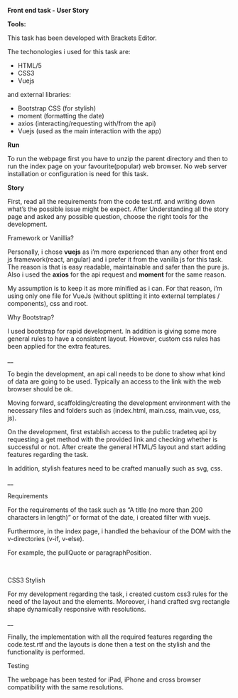 **Front end task - User Story**

**Tools:**

This task has been developed with Brackets Editor.

The techonologies i used for this task are:

- HTML/5
- CSS3
- Vuejs

and external libraries:

- Bootstrap CSS (for stylish)
- moment (formatting the date)
- axios (interacting/requesting with/from the api)
- Vuejs (used as the main interaction with the app)

**Run**

To run the webpage first you have to unzip the parent directory and then to run the index page on your favourite(popular) web browser. No web server installation or configuration is need for this task.

**Story**

First, read all the requirements from the code test.rtf. and writing down what’s the possible issue might be expect. After Understanding all the story page and asked any possible question, choose the right tools for the development.

Framework or Vanillia? 

Personally, i chose **vuejs** as i’m more experienced than any other front end js framework(react, angular) and i prefer it from the vanilla js for this task. The reason is that is easy readable, maintainable and safer than the pure js. Also i used the **axios** for the api request and **moment** for the same reason.

My assumption is to keep it as more minified as i can. For that reason, i’m using only one file for VueJs (without splitting it into external templates / components), css and root.

Why Bootstrap?

I used bootstrap for rapid development. In addition is giving some more general rules to have a consistent layout. However, custom css rules has been applied for the extra features.

__

To begin the development, an api call needs to be done to show what kind of data are going to be used. Typically an access to the link with the web browser should be ok.

Moving forward, scaffolding/creating the development environment with the necessary files and folders such as (index.html, main.css, main.vue, css, js). 

On the development, first establish access to the public tradeteq api by requesting a get method with the provided link and checking whether is successful or not. After create the general HTML/5 layout and start adding features regarding the task.

In addition, stylish features need to be crafted manually such as svg, css.

__

Requirements 

For the requirements of the task such as “A title (no more than 200 characters in length)” or format of the date, i created filter with vuejs.

Furthermore, in the index page, i handled the behaviour of the DOM with the v-directories (v-if, v-else).

For example, the pullQuote or paragraphPosition.

 

CSS3 Stylish

For my development regarding the task, i created custom css3 rules for the need of the layout and the elements. Moreover, i hand crafted svg rectangle shape dynamically responsive with resolutions. 

__

Finally, the implementation with all the required features regarding the code.test.rtf and the layouts is done then a test on the stylish and the functionality is performed. 

Testing

The webpage has been tested for iPad, iPhone and cross browser compatibility with the same resolutions. 